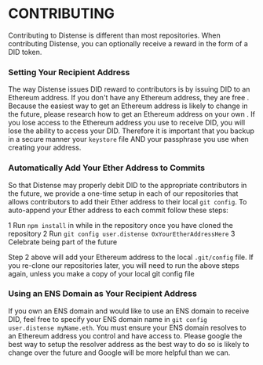 # CONTRIBUTING

Contributing to Distense is different than most repositories.  When contributing Distense, you can optionally receive a reward in the form of a DID token. 

### Setting Your Recipient Address

The way Distense issues DID reward to contributors is by issuing DID to an Ethereum address.  If you don't have any Ethereum address, they are free
.  Because the easiest way to get an Ethereum address is likely to change in the future, please research how to get an Ethereum address on your own
.  If you lose access to the Ethereum address you use to receive DID, you will lose the ability to access your DID.  Therefore it is 
important that you backup in a secure manner your `keystore` file AND your passphrase you use when creating your address.

### Automatically Add Your Ether Address to Commits

So that Distense may properly debit DID to the appropriate contributors in the future, we provide a one-time setup in each of our repositories that allows contributors to add their Ether address to their local `git config`.  To auto-append your Ether address to each commit follow these steps:

1 Run `npm install` in while in the repository once you have cloned the repository
2 Run `git config user.distense 0xYourEtherAddressHere`
3 Celebrate being part of the future

Step 2 above will add your Ethereum address to the local `.git/config` file.  If you re-clone our repositories later, you will need to run the above steps again, unless you make a copy of your local git config file

### Using an ENS Domain as Your Recipient Address

If you own an ENS domain and would like to use an ENS domain to receive DID, feel free to specify your ENS domain name in `git config user.distense myName.eth`.  You must ensure your ENS domain resolves to an Ethereum address you control and have access to.  Please google the best way to setup the resolver address as the best way to do so is likely to change over the future and Google will be more helpful than we can.  

  
